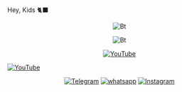 Hey, Kids 🐈‍⬛ 
 <p align="center"><img src= "https://user-images.githubusercontent.com/49580304/110319833-47367180-7fc4-11eb-87a7-392509eca9d7.gif" alt="Bt"> 
   

<p align="center"><img src= "https://user-images.githubusercontent.com/49580304/110318584-81067880-7fc2-11eb-8391-152d308e7f2b.gif" alt="Bt">

<p align="center">
<a href="http://GitHub.com/nobi-2"><img title="YouTube" src= "https://img.shields.io/badge/Github-Nobi~2-lightblack?style=for-the-badge&logo=github"></a>

<a href="https://youtube.com/@badnobita776"><img title="YouTube" src= "https://img.shields.io/badge/YouTube-BaD Nobita-red?style=for-the-badge&logo=Youtube"></a>
</p>
<p align="center">
<a href="https://t.me/Itz_nobita_18_bOt"><img title="Telegram" src="https://img.shields.io/badge/Telegram-black?style=for-the-badge&logo=Telegram"></a>
<a href="https://wa.me/message/EMHDEQIA2J23I1"><img title="whatsapp" src="https://img.shields.io/badge/whatsapp-brightgreen?style=for-the-badge&logo=whatsapp"></a>
<a href="https://instagram.com/itz_nobita_18?igshid=NTc4MTIwNjQ2YQ=="><img title="Instagram" src="https://img.shields.io/badge/INSTAGRAM-purple?style=for-the-badge&logo=instagram"></a>
<p/>
